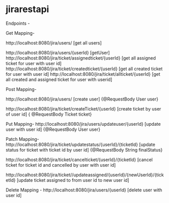 # jirarestapi


Endpoints -

Get Mapping-

http://localhost:8080/jira/users/                         [get all users]

http://localhost:8080/jira/users/{userId}                 [getUser]
http://localhost:8080/jira/ticket/assignedticket/{userId} [get all assigned ticket for user with user id]
http://localhost:8080/jira/ticket/createdticket/{userId}  [get all created ticket for user with user id]
http://localhost:8080/jira/ticket/allticket/{userId}      [get all created and assigned ticket for user with userid]

Post Mapping-

http://localhost:8080/jira/users/                         [create user] {@RequestBody User user}

http://localhost:8080/jira/ticket/createTicket/{userId}   [create ticket by user of user id] { @RequestBody Ticket ticket}

Put Mapping-
http://localhost:8080/jira/users/updateuser/{userId}      [update user with user id] {@RequestBody User user}

Patch Mapping-
http://localhost:8080/jira/ticket/updatestatus/{userId}/{ticketId} [update status for ticket with ticket id by user id] {@RequestBody String finalStatus}

http://localhost:8080/jira/ticket/cancelticket/{userId}/{ticketId} [cancel ticket for ticket id and cancelled by user with user id]

http://localhost:8080/jira/ticket//updateassigned/{userId}/{newUserId}/{ticketId} [update ticket assigned to from user id to new user id]

Delete Mapping - 
http://localhost:8080/jira/users/{userId}  [delete user with user id]
